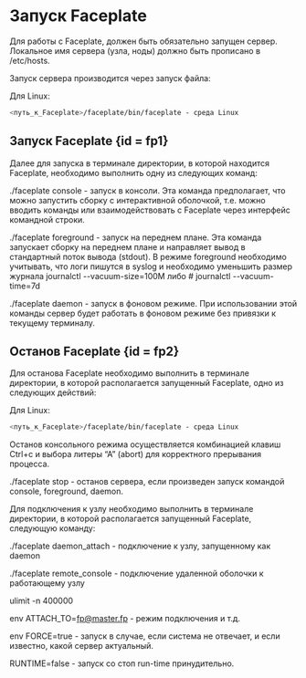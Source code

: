 # Запуск Faceplate

Для работы с Faceplate, должен быть обязательно запущен сервер. Локальное имя сервера (узла, ноды) должно быть прописано в /etc/hosts.

Запуск сервера производится через запуск файла:

Для Linux:
```bash
<путь_к_Faceplate>/faceplate/bin/faceplate - среда Linux
```

## Запуск Faceplate {id = fp1}
Далее для запуска в терминале директории, в которой находится Faceplate, необходимо выполнить одну из следующих команд:

./faceplate console - запуск в консоли.
Эта команда предполагает, что можно запустить сборку с интерактивной оболочкой, т.е. можно вводить команды или взаимодействовать с Faceplate через интерфейс командной строки.

./faceplate foreground - запуск на переднем плане. Эта команда запускает сборку на переднем плане и направляет вывод в стандартный поток вывода (stdout).
В режиме foreground необходимо учитывать, что логи пишутся в syslog и необходимо уменьшить размер журнала journalctl --vacuum-size=100M либо # journalctl --vacuum-time=7d

./faceplate daemon - запуск в фоновом режиме. При использовании этой команды сервер будет работать в фоновом режиме без привязки к текущему терминалу.

## Останов Faceplate {id = fp2}
Для останова Faceplate необходимо выполнить в терминале директории, в которой располагается запущенный Faceplate, одно из следующих действий:

Для Linux:
```bash
<путь_к_Faceplate>/faceplate/bin/faceplate - среда Linux
```

Останов консольного режима осуществляется комбинацией клавиш Сtrl+c и выбора литеры “А” (abort) для корректного прерывания процесса.

./faceplate stop - останов сервера, если произведен запуск командой console, foreground, daemon.

Для подключения к узлу необходимо выполнить в терминале директории, в которой располагается запущенный Faceplate, следующую команду:

./faceplate daemon_attach - подключение к узлу, запущенному как daemon

./faceplate remote_console - подключение удаленной оболочки к работающему узлу

ulimit -n 400000

env ATTACH_TO=fp@master.fp - режим подключения и т.д.

env FORCE=true - запуск в случае, если система не отвечает, и если известно, какой сервер актуальный.

RUNTIME=false - запуск со стоп run-time принудительно.
